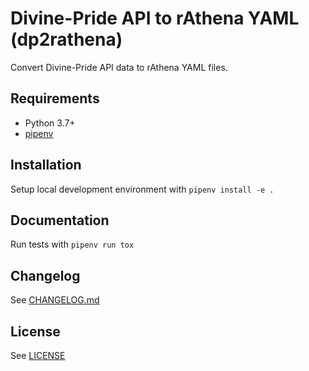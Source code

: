 # Divine-Pride API to rAthena YAML (dp2rathena)

Convert Divine-Pride API data to rAthena YAML files.

## Requirements

* Python 3.7+
* [pipenv](https://pypi.org/project/pipenv/)

## Installation

Setup local development environment with `pipenv install -e .`

## Documentation

Run tests with `pipenv run tox`

## Changelog

See [CHANGELOG.md](https://github.com/Latiosu/dp2rathena/blob/master/CHANGELOG.md)

## License

See [LICENSE](https://github.com/Latiosu/dp2rathena/blob/master/LICENSE)
